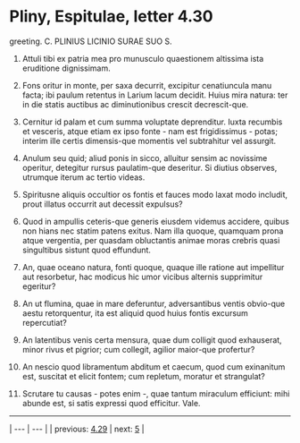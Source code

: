 # Pliny, Espitulae, letter 4.30

greeting. C. PLINIUS LICINIO SURAE SUO S.



1. Attuli tibi ex patria mea pro munusculo quaestionem altissima ista eruditione dignissimam.



2. Fons oritur in monte, per saxa decurrit, excipitur cenatiuncula manu facta; ibi paulum retentus in Larium lacum decidit. Huius mira natura: ter in die statis auctibus ac diminutionibus crescit decrescit-que.



3. Cernitur id palam et cum summa voluptate deprenditur. Iuxta recumbis et vesceris, atque etiam ex ipso fonte - nam est frigidissimus - potas; interim ille certis dimensis-que momentis vel subtrahitur vel assurgit.



4. Anulum seu quid; aliud ponis in sicco, alluitur sensim ac novissime operitur, detegitur rursus paulatim-que deseritur. Si diutius observes, utrumque iterum ac tertio videas.



5. Spiritusne aliquis occultior os fontis et fauces modo laxat modo includit, prout illatus occurrit aut decessit expulsus?



6. Quod in ampullis ceteris-que generis eiusdem videmus accidere, quibus non hians nec statim patens exitus. Nam illa quoque, quamquam prona atque vergentia, per quasdam obluctantis animae moras crebris quasi singultibus sistunt quod effundunt.



7. An, quae oceano natura, fonti quoque, quaque ille ratione aut impellitur aut resorbetur, hac modicus hic umor vicibus alternis supprimitur egeritur?



8. An ut flumina, quae in mare deferuntur, adversantibus ventis obvio-que aestu retorquentur, ita est aliquid quod huius fontis excursum repercutiat?



9. An latentibus venis certa mensura, quae dum colligit quod exhauserat, minor rivus et pigrior; cum collegit, agilior maior-que profertur?



10. An nescio quod libramentum abditum et caecum, quod cum exinanitum est, suscitat et elicit fontem; cum repletum, moratur et strangulat?



11. Scrutare tu causas - potes enim -, quae tantum miraculum efficiunt: mihi abunde est, si satis expressi quod efficitur. Vale.



---

| --- | --- |
| previous: [4.29](../4.29/) | next: [5](../5/) |